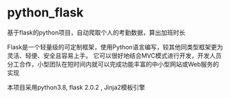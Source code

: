 # python_flask
基于flask的python项目，自动爬取个人的考勤数据，算出加班时长

Flask是一个轻量级的可定制框架，使用Python语言编写，较其他同类型框架更为灵活、轻便、安全且容易上手。
它可以很好地结合MVC模式进行开发，开发人员分工合作，小型团队在短时间内就可以完成功能丰富的中小型网站或Web服务的实现

本项目采用python3.8, flask 2.0.2 , Jinja2模板引擎

